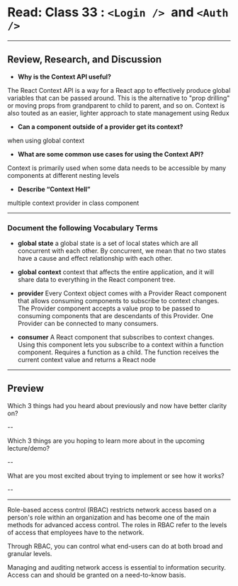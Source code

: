 # Read: Class 33 : `<Login /> `and `<Auth />`

---

## Review, Research, and Discussion

- **Why is the Context API useful?**

The React Context API is a way for a React app to effectively produce global variables that can be passed around. This is the alternative to "prop drilling" or moving props from grandparent to child to parent, and so on. Context is also touted as an easier, lighter approach to state management using Redux

- **Can a component outside of a provider get its context?**

when using global context

- **What are some common use cases for using the Context API?**

Context is primarily used when some data needs to be accessible by many components at different nesting levels

- **Describe “Context Hell”**

multiple context provider in class component

---

### Document the following Vocabulary Terms

- **global state** a global state is a set of local states which are all concurrent with each other. By concurrent, we mean that no two states have a cause and effect relationship with each other.

- **global context** context that affects the entire application, and it will share data to everything in the React component tree.

- **provider** Every Context object comes with a Provider React component that allows consuming components to subscribe to context changes. The Provider component accepts a value prop to be passed to consuming components that are descendants of this Provider. One Provider can be connected to many consumers.

- **consumer** A React component that subscribes to context changes. Using this component lets you subscribe to a context within a function component. Requires a function as a child. The function receives the current context value and returns a React node

---

## Preview

Which 3 things had you heard about previously and now have better clarity on?

--

Which 3 things are you hoping to learn more about in the upcoming lecture/demo?

--

What are you most excited about trying to implement or see how it works?

--

---

Role-based access control (RBAC) restricts network access based on a person's role within an organization and has become one of the main methods for advanced access control. The roles in RBAC refer to the levels of access that employees have to the network.

Through RBAC, you can control what end-users can do at both broad and granular levels.

Managing and auditing network access is essential to information security. Access can and should be granted on a need-to-know basis.

